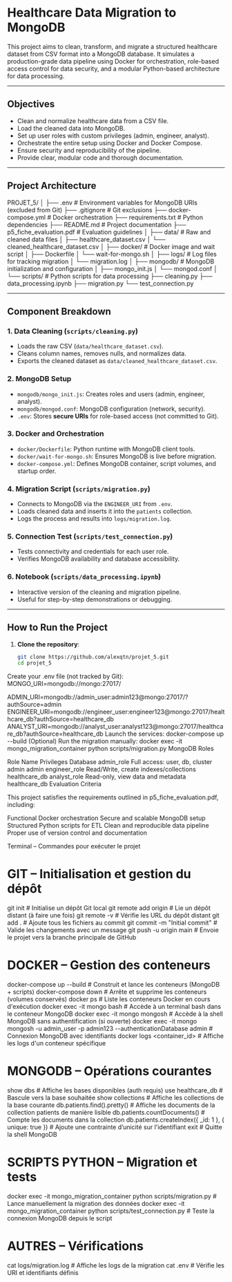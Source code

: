 # Healthcare Data Migration to MongoDB

This project aims to clean, transform, and migrate a structured healthcare dataset from CSV format into a MongoDB database. It simulates a production-grade data pipeline using Docker for orchestration, role-based access control for data security, and a modular Python-based architecture for data processing.

---

## Objectives

- Clean and normalize healthcare data from a CSV file.
- Load the cleaned data into MongoDB.
- Set up user roles with custom privileges (admin, engineer, analyst).
- Orchestrate the entire setup using Docker and Docker Compose.
- Ensure security and reproducibility of the pipeline.
- Provide clear, modular code and thorough documentation.

---

## Project Architecture

PROJET_5/
│
├── .env # Environment variables for MongoDB URIs (excluded from Git)
├── .gitignore # Git exclusions
├── docker-compose.yml # Docker orchestration
├── requirements.txt # Python dependencies
├── README.md # Project documentation
├── p5_fiche_evaluation.pdf # Evaluation guidelines
│
├── data/ # Raw and cleaned data files
│ ├── healthcare_dataset.csv
│ └── cleaned_healthcare_dataset.csv
│
├── docker/ # Docker image and wait script
│ ├── Dockerfile
│ └── wait-for-mongo.sh
│
├── logs/ # Log files for tracking migration
│ └── migration.log
│
├── mongodb/ # MongoDB initialization and configuration
│ ├── mongo_init.js
│ └── mongod.conf
│
└── scripts/ # Python scripts for data processing
├── cleaning.py
├── data_processing.ipynb
├── migration.py
└── test_connection.py


---

## Component Breakdown

### 1. Data Cleaning (`scripts/cleaning.py`)
- Loads the raw CSV (`data/healthcare_dataset.csv`).
- Cleans column names, removes nulls, and normalizes data.
- Exports the cleaned dataset as `data/cleaned_healthcare_dataset.csv`.

### 2. MongoDB Setup
- `mongodb/mongo_init.js`: Creates roles and users (admin, engineer, analyst).
- `mongodb/mongod.conf`: MongoDB configuration (network, security).
- `.env`: Stores **secure URIs** for role-based access (not committed to Git).

### 3. Docker and Orchestration
- `docker/Dockerfile`: Python runtime with MongoDB client tools.
- `docker/wait-for-mongo.sh`: Ensures MongoDB is live before migration.
- `docker-compose.yml`: Defines MongoDB container, script volumes, and startup order.

### 4. Migration Script (`scripts/migration.py`)
- Connects to MongoDB via the `ENGINEER_URI` from `.env`.
- Loads cleaned data and inserts it into the `patients` collection.
- Logs the process and results into `logs/migration.log`.

### 5. Connection Test (`scripts/test_connection.py`)
- Tests connectivity and credentials for each user role.
- Verifies MongoDB availability and database accessibility.

### 6. Notebook (`scripts/data_processing.ipynb`)
- Interactive version of the cleaning and migration pipeline.
- Useful for step-by-step demonstrations or debugging.

---

## How to Run the Project

1. **Clone the repository**:
   ```bash
   git clone https://github.com/alexqtn/projet_5.git
   cd projet_5
Create your .env file (not tracked by Git):
MONGO_URI=mongodb://mongo:27017/

ADMIN_URI=mongodb://admin_user:admin123@mongo:27017/?authSource=admin
ENGINEER_URI=mongodb://engineer_user:engineer123@mongo:27017/healthcare_db?authSource=healthcare_db
ANALYST_URI=mongodb://analyst_user:analyst123@mongo:27017/healthcare_db?authSource=healthcare_db
Launch the services:
docker-compose up --build
(Optional) Run the migration manually:
docker exec -it mongo_migration_container python scripts/migration.py
MongoDB Roles

Role Name	Privileges	Database
admin_role	Full access: user, db, cluster admin	admin
engineer_role	Read/Write, create indexes/collections	healthcare_db
analyst_role	Read-only, view data and metadata	healthcare_db
Evaluation Criteria

This project satisfies the requirements outlined in p5_fiche_evaluation.pdf, including:

Functional Docker orchestration
Secure and scalable MongoDB setup
Structured Python scripts for ETL
Clean and reproducible data pipeline
Proper use of version control and documentation


Terminal – Commandes pour exécuter le projet
# GIT – Initialisation et gestion du dépôt
git init                                 # Initialise un dépôt Git local
git remote add origin <URL>              # Lie un dépôt distant (à faire une fois)
git remote -v                            # Vérifie les URL du dépôt distant
git add .                                # Ajoute tous les fichiers au commit
git commit -m "Initial commit"           # Valide les changements avec un message
git push -u origin main                  # Envoie le projet vers la branche principale de GitHub

# DOCKER – Gestion des conteneurs
docker-compose up --build                # Construit et lance les conteneurs (MongoDB + scripts)
docker-compose down                      # Arrête et supprime les conteneurs (volumes conservés)
docker ps                                # Liste les conteneurs Docker en cours d'exécution
docker exec -it mongo bash               # Accède à un terminal bash dans le conteneur MongoDB
docker exec -it mongo mongosh            # Accède à la shell MongoDB sans authentification (si ouverte)
docker exec -it mongo mongosh -u admin_user -p admin123 --authenticationDatabase admin     # Connexion MongoDB avec identifiants
docker logs <container_id>               # Affiche les logs d'un conteneur spécifique

# MONGODB – Opérations courantes
show dbs                                 # Affiche les bases disponibles (auth requis)
use healthcare_db                        # Bascule vers la base souhaitée
show collections                         # Affiche les collections de la base courante
db.patients.find().pretty()              # Affiche les documents de la collection patients de manière lisible
db.patients.countDocuments()             # Compte les documents dans la collection
db.patients.createIndex({ _id: 1 }, { unique: true })   # Ajoute une contrainte d’unicité sur l'identifiant
exit                                     # Quitte la shell MongoDB

# SCRIPTS PYTHON – Migration et tests
docker exec -it mongo_migration_container python scripts/migration.py          # Lance manuellement la migration des données
docker exec -it mongo_migration_container python scripts/test_connection.py    # Teste la connexion MongoDB depuis le script

# AUTRES – Vérifications
cat logs/migration.log                    # Affiche les logs de la migration
cat .env                                  # Vérifie les URI et identifiants définis